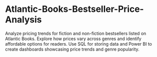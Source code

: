 # Atlantic-Books-Bestseller-Price-Analysis
Analyze pricing trends for fiction and non-fiction bestsellers listed on Atlantic Books. Explore how prices vary across genres and identify affordable options for readers. Use SQL for storing data and Power BI to create dashboards showcasing price trends and genre popularity.

